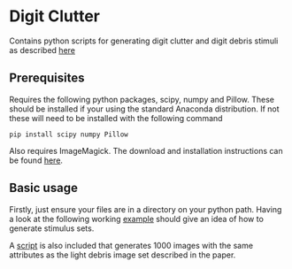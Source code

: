 # Digit Clutter

Contains python scripts for generating digit clutter and digit debris stimuli as described [here](https://doi.org/10.1101/133330)

## Prerequisites 

Requires the following python packages, scipy, numpy and Pillow. These should be installed if your using the standard Anaconda distribution. If not these will need to be installed with the following command

```
pip install scipy numpy Pillow
```

Also requires ImageMagick. The download and installation instructions can be found [here](http://www.imagemagick.org/script/download.php).

## Basic usage

Firstly, just ensure your files are in a directory on your python path. Having a look at the following working [example](example_script/test_clutter_code.ipynb) should give an idea of how to generate stimulus sets.

A [script](example_script/light_debris_generator.py) is also included that generates 1000 images with the same attributes as the light debris image set described in the paper.